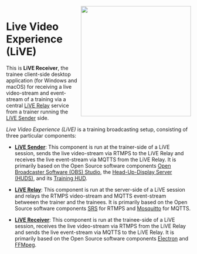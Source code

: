 
<img src="https://raw.githubusercontent.com/rse/live-receiver/master/app-res-logo-black.svg" width="300" align="right" alt=""/>

Live Video Experience (LiVE)
============================

This is **LiVE Receiver**, the trainee client-side desktop application
(for Windows and macOS) for receiving a live video-stream and event-stream of a training
via a central [LiVE Relay](https://github.com/rse/live-relay) service from a
trainer running the [LiVE Sender](https://github.com/rse/live-sender) side.

*Live Video Experience (LiVE)* is a training broadcasting setup,
consisting of three particular components:

- [**LiVE Sender**](https://github.com/rse/live-sender):
  This component is run at the trainer-side of a LiVE session,
  sends the live video-stream via RTMPS to the LiVE Relay
  and receives the live event-stream via MQTTS from the LiVE Relay.
  It is primarily based on the Open Source software components
  [Open Broadcaster Software (OBS) Studio](https://obsproject.com/),
  the [Head-Up-Display Server (HUDS)](https://github.com/rse/huds), and
  its [Training HUD](https://github.com/rse/huds-hud-training/).

- [**LiVE Relay**](https://github.com/rse/live-relay):
  This component is run at the server-side of a LiVE session
  and relays the RTMPS video-stream and MQTTS event-stream betweeen the
  trainer and the trainees. It is primarily based
  on the Open Source software components
  [SRS](https://ossrs.net/srs.release/releases/) for RTMPS
  and [Mosquitto](https://mosquitto.org/) for MQTTS.

- [**LiVE Receiver**](https://github.com/rse/live-receiver):
  This component is run at the trainee-side of a LiVE session,
  receives the live video-stream via RTMPS from the LiVE Relay
  and sends the live event-stream via MQTTS to the LiVE Relay.
  It is primarily based on the Open Source software components
  [Electron](https://www.electronjs.org/) and [FFMpeg](https://ffmpeg.org/).

